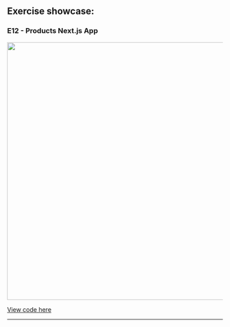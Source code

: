 ## Exercise showcase:

### E12 - Products Next.js App

<img src='../images/E12.gif' height="600" />

[View code here](./src/App.js)

---